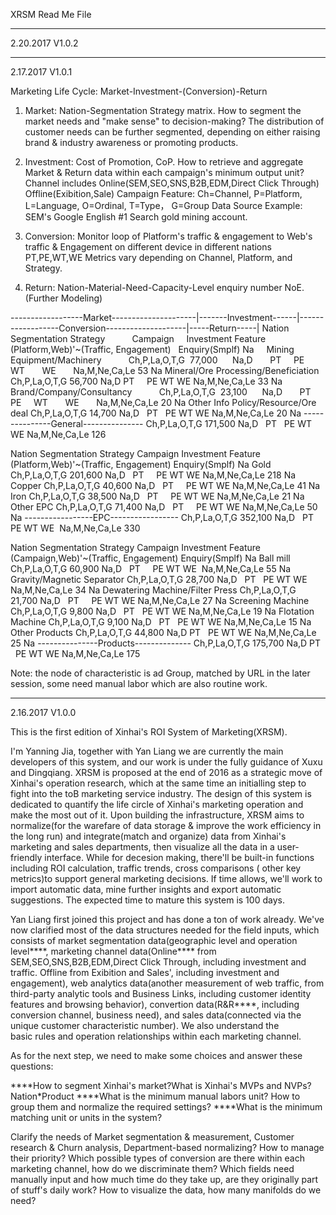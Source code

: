 XRSM Read Me File

----------------------------------------------------------------------------------------------------------------------------------------
2.20.2017   V1.0.2







----------------------------------------------------------------------------------------------------------------------------------------
2.17.2017   V1.0.1

Marketing Life Cycle: Market-Investment-(Conversion)-Return

1. Market: Nation-Segmentation Strategy matrix. How to segment the market needs and "make sense" to decision-making?
The distribution of customer needs can be further segmented, depending on either raising brand & industry awareness or promoting products.

2. Investment: Cost of Promotion, CoP. How to retrieve and aggregate Market & Return data within each campaign's minimum output unit?
Channel includes Online(SEM,SEO,SNS,B2B,EDM,Direct Click Through) Offline(Exibition,Sale)
Campaign Feature:  Ch=Channel, P=Platform, L=Language, O=Ordinal, T=Type， G=Group 
Data Source Example:  SEM's      Google      English     #1         Search   gold mining    account.

3. Conversion: Monitor loop of Platform's traffic & engagement to Web's traffic & Engagement on different device in different nations
PT,PE,WT,WE Metrics vary depending on Channel, Platform, and Strategy.

4. Return: Nation-Material-Need-Capacity-Level enquiry number NoE. (Further Modeling)


------------------Market---------------------|-------Investment------|------------------Conversion--------------------|-----Return-----|
Nation  Segmentation Strategy                 Campaign     Investment  Feature   (Platform,Web)'~(Traffic, Engagement)    Enquiry(Smplf)
Na      Mining Equipment/Machinery            Ch,P,La,O,T,G  77,000      Na,D        PT     PE      WT       WE       Na,M,Ne,Ca,Le  53
Na      Mineral/Ore Processing/Beneficiation  Ch,P,La,O,T,G  56,700      Na,D        PT     PE      WT       WE       Na,M,Ne,Ca,Le  33
Na      Brand/Company/Consultancy             Ch,P,La,O,T,G  23,100      Na,D        PT     PE      WT       WE       Na,M,Ne,Ca,Le  20
Na      Other Info Policy/Resource/Ore deal   Ch,P,La,O,T,G  14,700      Na,D        PT     PE      WT       WE       Na,M,Ne,Ca,Le  20
Na      ---------------General--------------- Ch,P,La,O,T,G 171,500      Na,D        PT     PE      WT       WE       Na,M,Ne,Ca,Le 126
                               
Nation  Segmentation Strategy                 Campaign     Investment  Feature   (Platform,Web)'~(Traffic, Engagement)    Enquiry(Smplf)
Na      Gold                                  Ch,P,La,O,T,G 201,600      Na,D        PT     PE      WT       WE       Na,M,Ne,Ca,Le 218
Na      Copper                                Ch,P,La,O,T,G  40,600      Na,D        PT     PE      WT       WE       Na,M,Ne,Ca,Le  41
Na      Iron                                  Ch,P,La,O,T,G  38,500      Na,D        PT     PE      WT       WE       Na,M,Ne,Ca,Le  21 
Na      Other EPC                             Ch,P,La,O,T,G  71,400      Na,D        PT     PE      WT       WE       Na,M,Ne,Ca,Le  50 
Na      -----------------EPC----------------- Ch,P,La,O,T,G 352,100      Na,D        PT     PE      WT       WE       Na,M,Ne,Ca,Le 330

Nation  Segmentation Strategy                 Campaign     Investment  Feature   (Campaign,Web)'~(Traffic, Engagement)    Enquiry(Smplf)
Na      Ball mill                             Ch,P,La,O,T,G  60,900      Na,D        PT     PE      WT       WE       Na,M,Ne,Ca,Le  55
Na      Gravity/Magnetic Separator            Ch,P,La,O,T,G  28,700      Na,D        PT     PE      WT       WE       Na,M,Ne,Ca,Le  34
Na      Dewatering Machine/Filter Press       Ch,P,La,O,T,G  21,700      Na,D        PT     PE      WT       WE       Na,M,Ne,Ca,Le  27
Na      Screening Machine                     Ch,P,La,O,T,G   9,800      Na,D        PT     PE      WT       WE       Na,M,Ne,Ca,Le  19
Na      Flotation Machine                     Ch,P,La,O,T,G   9,100      Na,D        PT     PE      WT       WE       Na,M,Ne,Ca,Le  15
Na      Other Products                        Ch,P,La,O,T,G  44,800      Na,D        PT     PE      WT       WE       Na,M,Ne,Ca,Le  25
Na      ---------------Products-------------- Ch,P,La,O,T,G 175,700      Na,D        PT     PE      WT       WE       Na,M,Ne,Ca,Le 175

Note: the node of characteristic is ad Group, matched by URL in the later session, some need manual labor which are also routine work.



----------------------------------------------------------------------------------------------------------------------------------------
2.16.2017   V1.0.0

This is the first edition of Xinhai's ROI System of Marketing(XRSM).

I'm Yanning Jia, together with Yan Liang we are currently the main developers of this system, and our work is under the fully guidance of Xuxu and Dingqiang. XRSM is proposed at the end of 2016 as a strategic move of Xinhai's operation research, which at the same time an initialling step to fight into the toB marketing service industry. The design of this system is dedicated to quantify the life circle of Xinhai's marketing operation and make the most out of it. Upon building the infrastructure, XRSM aims to normalize(for the warefare of data storage & improve the work efficiency in the long run) and integrate(match and organize) data from Xinhai's marketing and sales departments, then visualize all the data in a user-friendly interface. While for decesion making, there'll be built-in functions including ROI calculation, traffic trends, cross comparisons ( other key metrics)to support general marketing decisions. If time allows, we'll work to import automatic data, mine further insights and export automatic suggestions. The expected time to mature this system is 100 days.

Yan Liang first joined this project and has done a ton of work already. We've now clarified most of the data structures needed for the field inputs, which consists of market segmentation data(geographic level and operation level****, marketing channel data(Online**** from SEM,SEO,SNS,B2B,EDM,Direct Click Through, including investment and traffic. Offline from Exibition and Sales', including investment and engagement), web analytics data(another measurement of web traffic, from third-party analytic tools and Business Links, including customer identity features and browsing behavior), convertion data(R&R****, including conversion channel, business need), and sales data(connected via the unique customer characteristic number). We also understand the basic rules and operation relationships within each marketing channel.

As for the next step, we need to make some choices and answer these questions:

****How to segment Xinhai's market?What is Xinhai's MVPs and NVPs? Nation\*Product
****What is the minimum manual labors unit? How to group them and normalize the required settings?
****What is the minimum matching unit or units in the system? 

Clarify the needs of Market segmentation & measurement, Customer research & Churn analysis, Department-based normalizing? How to manage their priority? 
Which possible types of conversion are there within each marketing channel, how do we discriminate them?
Which fields need manually input and how much time do they take up, are they originally part of stuff's daily work?
How to visualize the data, how many manifolds do we need? 
